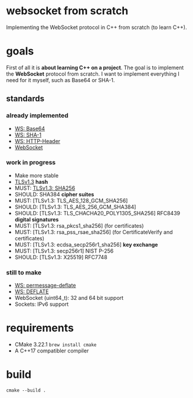 # websocket from scratch
Implementing the WebSocket protocol in C++ from scratch (to learn C++). 

# goals
First of all it is **about learning C++ on a project**. The goal is to implement the **WebSocket** protocol from scratch. I want to implement everything I need for it myself, such as Base64 or SHA-1.  

## standards
### already implemented
- [WS: Base64](https://datatracker.ietf.org/doc/html/rfc4648#section-4)
- [WS: SHA-1](https://datatracker.ietf.org/doc/html/rfc3174)
- [WS: HTTP-Header](https://datatracker.ietf.org/doc/html/rfc2616)
- [WebSocket](https://datatracker.ietf.org/doc/html/rfc6455)
### work in progress
- Make more stable
- [TLSv1.3](https://datatracker.ietf.org/doc/html/rfc8446)
**hash**
- MUST: [TLSv1.3: SHA256](https://datatracker.ietf.org/doc/html/rfc6234)
- SHOULD: SHA384
**cipher suites**
- MUST: [TLSv1.3: TLS_AES_128_GCM_SHA256] 
- SHOULD: [TLSv1.3: TLS_AES_256_GCM_SHA384] 
- SHOULD: [TLSv1.3: TLS_CHACHA20_POLY1305_SHA256] RFC8439
**digital signatures**
- MUST: [TLSv1.3: rsa_pkcs1_sha256] (for certificates)
- MUST: [TLSv1.3: rsa_pss_rsae_sha256] (for CertificateVerify and certificates)
- MUST: [TLSv1.3: ecdsa_secp256r1_sha256]
**key exchange**
- MUST: [TLSv1.3: secp256r1] NIST P-256
- SHOULD: [TLSv1.3: X25519] RFC7748
### still to make
- [WS: permessage-deflate](https://www.rfc-editor.org/rfc/rfc7692.html)
- [WS: DEFLATE](https://www.rfc-editor.org/rfc/rfc1951)
- WebSocket (uint64_t): 32 and 64 bit support
- Sockets: IPv6 support 

# requirements
- CMake 3.22.1 `brew install cmake`
- A C++17 compatibler compiler

# build
```
cmake --build .
```